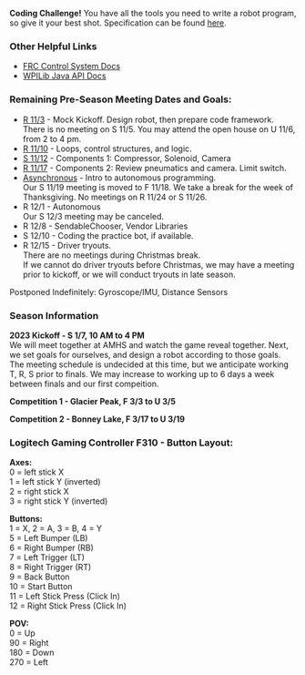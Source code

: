 **Coding Challenge!** You have all the tools you need to write a robot program, so give it your best shot. Specification can be found [here](/docs/221117_challenge.md).

### Other Helpful Links
* [FRC Control System Docs](https://docs.wpilib.org/en/stable/index.html)
* [WPILib Java API Docs](https://first.wpi.edu/wpilib/allwpilib/docs/release/java/index.html)

### Remaining Pre-Season Meeting Dates and Goals:
* [R 11/3](/docs/221103_mockkickoff.md) - Mock Kickoff. Design robot, then prepare code framework.  
There is no meeting on S 11/5. You may attend the open house on U 11/6, from 2 to 4 pm.
* [R 11/10](/docs/221110_controlstructures.md) - Loops, control structures, and logic.
* [S 11/12](/docs/221112_components1.md) - Components 1: Compressor, Solenoid, Camera
* [R 11/17](/docs/221117_components2.md) - Components 2: Review pneumatics and camera. Limit switch.
* [Asynchronous](/docs/221100_autonomous.md) - Intro to autonomous programming.  
Our S 11/19 meeting is moved to F 11/18. We take a break for the week of Thanksgiving. No meetings on R 11/24 or S 11/26.  
* R 12/1 - Autonomous  
Our S 12/3 meeting may be canceled.  
* R 12/8 - SendableChooser, Vendor Libraries
* S 12/10 - Coding the practice bot, if available.
* R 12/15 - Driver tryouts.  
There are no meetings during Christmas break.  
If we cannot do driver tryouts before Christmas, we may have a meeting prior to kickoff, or we will conduct tryouts in late season.

Postponed Indefinitely: Gyroscope/IMU, Distance Sensors

### Season Information
**2023 Kickoff - S 1/7, 10 AM to 4 PM**  
We will meet together at AMHS and watch the game reveal together. Next, we set goals for ourselves, and design a robot according to those goals. The meeting schedule is undecided at this time, but we anticipate working T, R, S prior to finals. We may increase to working up to 6 days a week between finals and our first compeition.

**Competition 1 - Glacier Peak, F 3/3 to U 3/5**

**Competition 2 - Bonney Lake, F 3/17 to U 3/19**

### Logitech Gaming Controller F310 - Button Layout:

**Axes:**  
0 = left stick X  
1 = left stick Y (inverted)  
2 = right stick X  
3 = right stick Y (inverted)  
 
**Buttons:**  
1 = X, 2 = A, 3 = B, 4 = Y  
5 = Left Bumper (LB)  
6 = Right Bumper (RB)  
7 = Left Trigger (LT)  
8 = Right Trigger (RT)  
9 = Back Button  
10 = Start Button  
11 = Left Stick Press (Click In)  
12 = Right Stick Press (Click In)  

**POV:**  
0 = Up  
90 = Right  
180 = Down  
270 = Left
